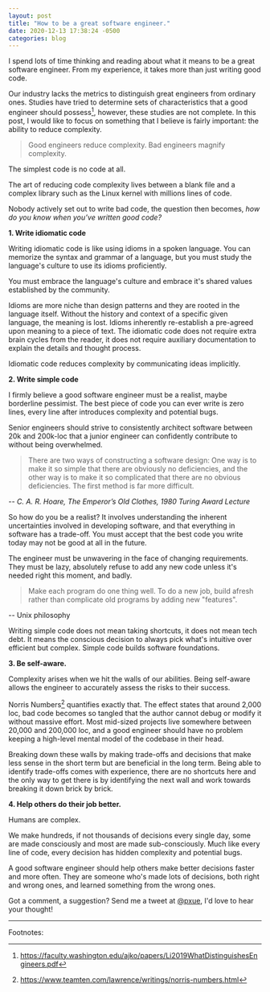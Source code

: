 ```yaml
---
layout: post
title: "How to be a great software engineer."
date: 2020-12-13 17:38:24 -0500
categories: blog
---
```


I spend lots of time thinking and reading about what it means to be a great
software engineer.  From my experience, it takes more than just writing good
code.

Our industry lacks the metrics to distinguish great engineers from ordinary
ones. Studies have tried to determine sets of characteristics that a good
engineer should possess[^1], however, these studies are not complete.  In this post,
I would like to focus on something that I believe is fairly important: the
ability to reduce complexity.

> Good engineers reduce complexity.  Bad engineers magnify complexity.

The simplest code is no code at all.

The art of reducing code complexity lives between a blank file and a complex
library such as the Linux kernel with millions lines of code.

Nobody actively set out to write bad code, the question then becomes, *how do
you know when you’ve written good code?*

**1.  Write idiomatic code**

Writing idiomatic code is like using idioms in a spoken language.  You can
memorize the syntax and grammar of a language, but you must study the language's
culture to use its idioms proficiently.

You must embrace the language's culture and embrace it's shared values
established by the community.

Idioms are more niche than design patterns and they are rooted in the language
itself.  Without the history and context of a specific given language, the
meaning is lost.  Idioms inherently re-establish a pre-agreed upon meaning to a
piece of text.  The idiomatic code does not require extra brain cycles from the
reader, it does not require auxiliary documentation to explain the details and
thought process.

Idiomatic code reduces complexity by communicating ideas implicitly.

**2.  Write simple code**

I firmly believe a good software engineer must be a realist, maybe borderline
pessimist.  The best piece of code you can ever write is zero lines, every line
after introduces complexity and potential bugs.

Senior engineers should strive to consistently architect software between 20k
and 200k-loc that a junior engineer can confidently contribute to without being
overwhelmed.

> There are two ways of constructing a software design: One way is to make it so
simple that there are obviously no deficiencies, and the other way is to make it
so complicated that there are no obvious deficiencies.  The first method is far
more difficult.

-- *C.  A.  R.  Hoare, The Emperor’s Old Clothes, 1980 Turing Award Lecture*

So how do you be a realist?  It involves understanding the inherent
uncertainties involved in developing software, and that everything in software
has a trade-off.  You must accept that the best code you write today may not be
good at all in the future.

The engineer must be unwavering in the face of changing requirements.  They must
be lazy, absolutely refuse to add any new code unless it's needed right this
moment, and badly.

> Make each program do one thing well.  To do a new job, build afresh rather
than complicate old programs by adding new "features".

-- Unix philosophy

Writing simple code does not mean taking shortcuts, it does not mean tech debt.
It means the conscious decision to always pick what's intuitive over efficient
but complex.  Simple code builds software foundations.

**3.  Be self-aware.**

Complexity arises when we hit the walls of our abilities.  Being self-aware
allows the engineer to accurately assess the risks to their success.

Norris Numbers[^2] quantifies exactly that.  The effect states that around 2,000
loc, bad code becomes so tangled that the author cannot debug or modify it
without massive effort.  Most mid-sized projects live somewhere between 20,000
and 200,000 loc, and a good engineer should have no problem keeping a high-level
mental model of the codebase in their head.

Breaking down these walls by making trade-offs and decisions that make less
sense in the short term but are beneficial in the long term.  Being able to
identify trade-offs comes with experience, there are no shortcuts here and the
only way to get there is by identifying the next wall and work towards breaking
it down brick by brick.

**4.  Help others do their job better.**

Humans are complex.

We make hundreds, if not thousands of decisions every single day, some are made
consciously and most are made sub-consciously.  Much like every line of code,
every decision has hidden complexity and potential bugs.

A good software engineer should help others make better decisions faster and
more often.  They are someone who's made lots of decisions, both right and wrong
ones, and learned something from the wrong ones.

Got a comment, a suggestion? Send me a tweet at [@pxue](https://twitter.com/pxue),
I'd love to hear your thought!

---

Footnotes:

[^1]: https://faculty.washington.edu/ajko/papers/Li2019WhatDistinguishesEngineers.pdf
[^2]: https://www.teamten.com/lawrence/writings/norris-numbers.html

